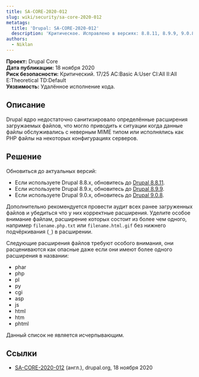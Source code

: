```yaml
---
title: SA-CORE-2020-012
slug: wiki/security/sa-core-2020-012
metatags:
  title: 'Drupal: SA-CORE-2020-012'
  description: 'Критическое. Исправлено в версиях: 8.8.11, 8.9.9, 9.0.8.'
authors:
  - Niklan
---
```


**Проект:** Drupal Core\
**Дата публикации:** 18 ноября 2020\
**Риск безопасности:** Критический. 17/25 AC:Basic A:User CI:All II:All E:Theoretical TD:Default\
**Уязвимость:** Удалённое исполнение кода.

## Описание

Drupal ядро недостаточно санитизировало определённые расширения загружаемых файлов, что могло приводить к ситуации когда данные файлы обслуживались с неверным MIME типом или исполнялись как PHP файлы на некоторых конфигурациях серверов.

## Решение

Обновиться до актуальных версий:

- Если используете Drupal 8.8.x, обновитесь до [Drupal 8.8.11](../../../releases/8/8.8.x/8.8.11/index.md).
- Если используете Drupal 8.9.x, обновитесь до [Drupal 8.9.9](../../../releases/8/8.9.x/8.9.9/index.md).
- Если используете Drupal 9.0.x, обновитесь до [Drupal 9.0.8](../../../releases/9/9.0.x/9.0.8/index.md).

Дополнительно рекомендуется провести аудит всех ранее загруженных файлов и убедиться что у них корректные расширения. Уделите особое внимание файлам, расширение которых состоит из более чем одного, например `filename.php.txt` или `filename.html.gif` без нижнего подчёркивания (`_`) в расширении.

Следующие расширения файлов требуют особого внимания, они расцениваются как опасные даже если они имеют более одного расширения в названии:

- phar
- php
- pl
- py
- cgi
- asp
- js
- html
- htm
- phtml

Данный список не является исчерпывающим.

## Ссылки

- [SA-CORE-2020-012](https://www.drupal.org/sa-core-2020-012) (англ.), drupal.org, 18 ноября 2020